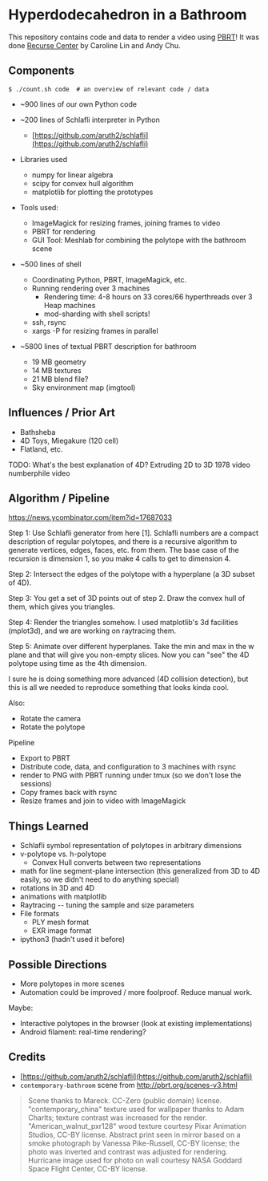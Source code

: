 Hyperdodecahedron in a Bathroom
===============================

This repository contains code and data to render a video using [PBRT][]!  It
was done [Recurse Center][] by Caroline Lin and Andy Chu.

[PBRT]: http://www.pbrt.org/
[Recurse Center]: https://recurse.com

Components
----------

    $ ./count.sh code  # an overview of relevant code / data

- ~900 lines of our own Python code
- ~200 lines of Schlafli interpreter in Python
  - [https://github.com/aruth2/schlafli](https://github.com/aruth2/schlafli)

- Libraries used
  - numpy for linear algebra
  - scipy for convex hull algorithm
  - matplotlib for plotting the prototypes

- Tools used:
  - ImageMagick for resizing frames, joining frames to video
  - PBRT for rendering
  - GUI Tool: Meshlab for combining the polytope with the bathroom scene

- ~500 lines of shell
  - Coordinating Python, PBRT, ImageMagick, etc.
  - Running rendering over 3 machines
    - Rendering time: 4-8 hours on 33 cores/66 hyperthreads over 3 Heap
      machines
    - mod-sharding with shell scripts!
  - ssh, rsync
  - xargs -P for resizing frames in parallel

- ~5800 lines of textual PBRT description for bathroom
  - 19 MB geometry
  - 14 MB textures
  - 21 MB blend file?
  - Sky environment map (imgtool)

Influences / Prior Art
----------------------

- Bathsheba
- 4D Toys, Miegakure (120 cell)
- Flatland, etc.

TODO: What's the best explanation of 4D?  Extruding 2D to 3D
  1978 video
  numberphile video

Algorithm / Pipeline 
--------------------

https://news.ycombinator.com/item?id=17687033

Step 1: Use Schlafli generator from here [1]. Schlafli numbers are a compact
description of regular polytopes, and there is a recursive algorithm to
generate vertices, edges, faces, etc. from them. The base case of the
recursion is dimension 1, so you make 4 calls to get to dimension 4.

Step 2: Intersect the edges of the polytope with a hyperplane (a 3D subset of
4D).

Step 3: You get a set of 3D points out of step 2. Draw the convex hull of
them, which gives you triangles.

Step 4: Render the triangles somehow. I used matplotlib's 3d facilities
(mplot3d), and we are working on raytracing them.

Step 5: Animate over different hyperplanes. Take the min and max in the w
plane and that will give you non-empty slices. Now you can "see" the 4D
polytope using time as the 4th dimension.

I sure he is doing something more advanced (4D collision detection), but this
is all we needed to reproduce something that looks kinda cool.

Also:
- Rotate the camera
- Rotate the polytope

Pipeline

- Export to PBRT
- Distribute code, data, and configuration to 3 machines with rsync
- render to PNG with PBRT running under tmux (so we don't lose the sessions)
- Copy frames back with rsync
- Resize frames and join to video with ImageMagick

Things Learned
--------------

- Schlafli symbol representation of polytopes in arbitrary dimensions
- v-polytope vs. h-polytope 
  - Convex Hull converts between two representations
- math for line segment-plane intersection (this generalized from 3D to 4D
  easily, so we didn't need to do anything special)
- rotations in 3D and 4D
- animations with matplotlib
- Raytracing -- tuning the sample and size parameters
- File formats
  - PLY mesh format
  - EXR image format
- ipython3 (hadn't used it before)

Possible Directions
-------------------

- More polytopes in more scenes
- Automation could be improved / more foolproof.  Reduce manual work.

Maybe:

- Interactive polytopes in the browser (look at existing implementations)
- Android filament: real-time rendering?

Credits
-------

- [https://github.com/aruth2/schlafli](https://github.com/aruth2/schlafli)
- `contemporary-bathroom` scene from http://pbrt.org/scenes-v3.html

> Scene thanks to Mareck. CC-Zero (public domain) license.
> "contemporary_china" texture used for wallpaper thanks to Adam Charlts;
> texture contrast was increased for the render. "American_walnut_pxr128" wood
> texture courtesy Pixar Animation Studios, CC-BY license. Abstract print seen
> in mirror based on a smoke photograph by Vanessa Pike-Russell, CC-BY
> license; the photo was inverted and contrast was adjusted for rendering.
> Hurricane image used for photo on wall courtesy NASA Goddard Space Flight
> Center, CC-BY license.

